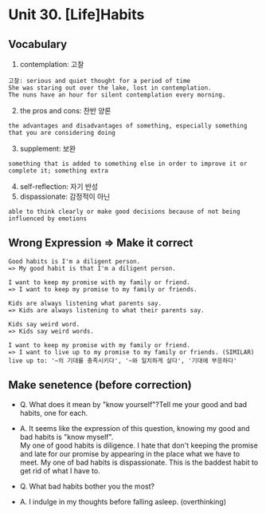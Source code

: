 # Unit 30. [Life]Habits

## Vocabulary
1. contemplation: 고찰
```
고찰: serious and quiet thought for a period of time
She was staring out over the lake, lost in contemplation.
The nuns have an hour for silent contemplation every morning.
```
2. the pros and cons: 찬반 양론
```
the advantages and disadvantages of something, especially something that you are considering doing
```
3. supplement: 보완
```
something that is added to something else in order to improve it or complete it; something extra
```
4. self-reflection: 자기 반성
5. dispassionate: 감정적이 아닌
```
able to think clearly or make good decisions because of not being influenced by emotions
```

## Wrong Expression => Make it correct
```
Good habits is I'm a diligent person.
=> My good habit is that I'm a diligent person.

I want to keep my promise with my family or friend.
=> I want to keep my promise to my family or friends.

Kids are always listening what parents say.
=> Kids are always listening to what their parents say.

Kids say weird word.
=> Kids say weird words.

I want to keep my promise with my family or friend.
=> I want to live up to my promise to my family or friends. (SIMILAR)
live up to: '~의 기대를 충족시키다', '~와 일치하게 살다', '기대에 부응하다'
```

## Make senetence (before correction)
- Q. What does it mean by "know yourself"?Tell me your good and bad habits, one for each.

- A. It seems like the expression of this question, knowing my good and bad habits is "know myself".  
My one of good habits is diligence. I hate that don't keeping the promise and late for our promise by appearing in the place what we have to meet. 
My one of bad habits is dispassionate. This is the baddest habit to get rid of  what I have to.

- Q. What bad habits bother you the most?

- A. I indulge in my thoughts before falling asleep. (overthinking)